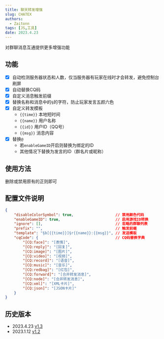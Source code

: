 ```yaml
---
title: 聊天转发增强
slug: CHATEX
authors: 
  - Zaitonn
tags: [JS,工具]
date: 2023.4.23
---
```


对群聊消息互通提供更多增强功能

<!--truncate-->

## 功能

- [x] 自动检测服务器状态和人数，仅当服务器有玩家在线时才会转发，避免控制台刷屏
- [x] 自动替换CQ码
- [x] 自定义消息触发前缀
- [x] 替换名称和消息中的`§`的字符，防止玩家发言五颜六色
- [x] 自定义转发模板
  - `{{time}}` 本地短时间
  - `{{name}}` 用户名称
  - `{{id}}` 用户ID（QQ号）
  - `{{msg}}` 消息内容
- [x] 替换`@`
  - 若`enableGameID`开启则替换为绑定的ID
  - 其他情况下替换为发言的ID（群名片或昵称）

## 使用方法

删除或禁用原有的正则即可

## 配置文件说明

```json title='CHATEX/config.json'
{
    "disableColorSymbol": true,                   // 禁用颜色代码
    "enableGameID": true,                         // 启用游戏ID转换
    "ignore": [],                                 // 忽略的群聊列表
    "prefix": "",                                 // 触发前缀
    "template": "§b[{{time}}]§r{{name}}:{{msg}}", // 发送模板
    "cqCode": {                                   // CQ码替换字典
        "[CQ:face]": "[表情]",
        "[CQ:reply]": "[回复]",
        "[CQ:image]": "[图片]",
        "[CQ:video]": "[视频]",
        "[CQ:record]": "[语音]",
        "[CQ:music]": "[音乐]",
        "[CQ:redbag]": "[红包]",
        "[CQ:forward]": "[合并转发消息]",
        "[CQ:node]": "[合并转发消息]",
        "[CQ:xml]": "[XML卡片]",
        "[CQ:json]": "[JSON卡片]"
    }
}
```

## 历史版本

- 2023.4.23 [v1.3](https://download.serein.cc/https://raw.githubusercontent.com/Zaitonn/Serein-Docs/publish/JS/CHATEX/v1.3/CHATEX.js)
- 2023.1.12 [v1.2](https://download.serein.cc/https://raw.githubusercontent.com/Zaitonn/Serein-Docs/publish/JS/CHATEX/v1.2/CHATEX.js)

